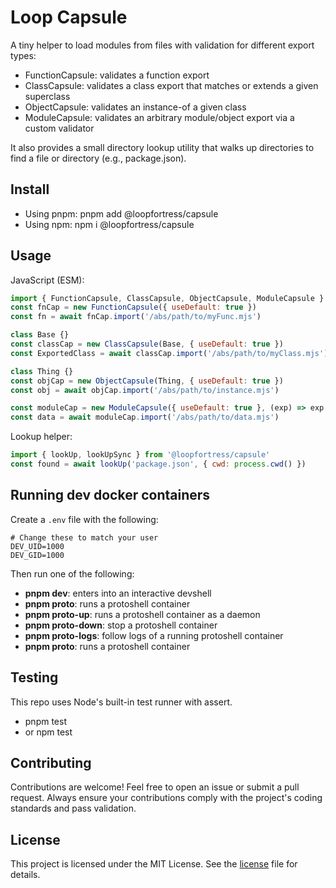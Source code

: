 Loop Capsule
============

A tiny helper to load modules from files with validation for different export types:
- FunctionCapsule: validates a function export
- ClassCapsule: validates a class export that matches or extends a given superclass
- ObjectCapsule: validates an instance-of a given class
- ModuleCapsule: validates an arbitrary module/object export via a custom validator

It also provides a small directory lookup utility that walks up directories to find a file or directory (e.g., package.json).

Install
-------

- Using pnpm: pnpm add @loopfortress/capsule
- Using npm: npm i @loopfortress/capsule

Usage
-----

JavaScript (ESM):

```javascript
import { FunctionCapsule, ClassCapsule, ObjectCapsule, ModuleCapsule } from '@loopfortress/capsule'
const fnCap = new FunctionCapsule({ useDefault: true })
const fn = await fnCap.import('/abs/path/to/myFunc.mjs')

class Base {}
const classCap = new ClassCapsule(Base, { useDefault: true })
const ExportedClass = await classCap.import('/abs/path/to/myClass.mjs')

class Thing {}
const objCap = new ObjectCapsule(Thing, { useDefault: true })
const obj = await objCap.import('/abs/path/to/instance.mjs')

const moduleCap = new ModuleCapsule({ useDefault: true }, (exp) => exp && exp.ok ? false : 'missing ok')
const data = await moduleCap.import('/abs/path/to/data.mjs')
```

Lookup helper:

```javascript
import { lookUp, lookUpSync } from '@loopfortress/capsule'
const found = await lookUp('package.json', { cwd: process.cwd() })
```

Running dev docker containers
-----------------------------

Create a `.env` file with the following:

```
# Change these to match your user
DEV_UID=1000
DEV_GID=1000
```

Then run one of the following:

- **pnpm dev**: enters into an interactive devshell
- **pnpm proto**: runs a protoshell container
- **pnpm proto-up**: runs a protoshell container as a daemon
- **pnpm proto-down**: stop a protoshell container
- **pnpm proto-logs**: follow logs of a running protoshell container
- **pnpm proto**: runs a protoshell container


Testing
-------

This repo uses Node's built-in test runner with assert.

- pnpm test
- or npm test

Contributing
------------

Contributions are welcome! Feel free to open an issue or submit a pull request. Always ensure your contributions comply with the project's coding standards and pass validation.

License
-------

This project is licensed under the MIT License. See the [license](license) file for details.
